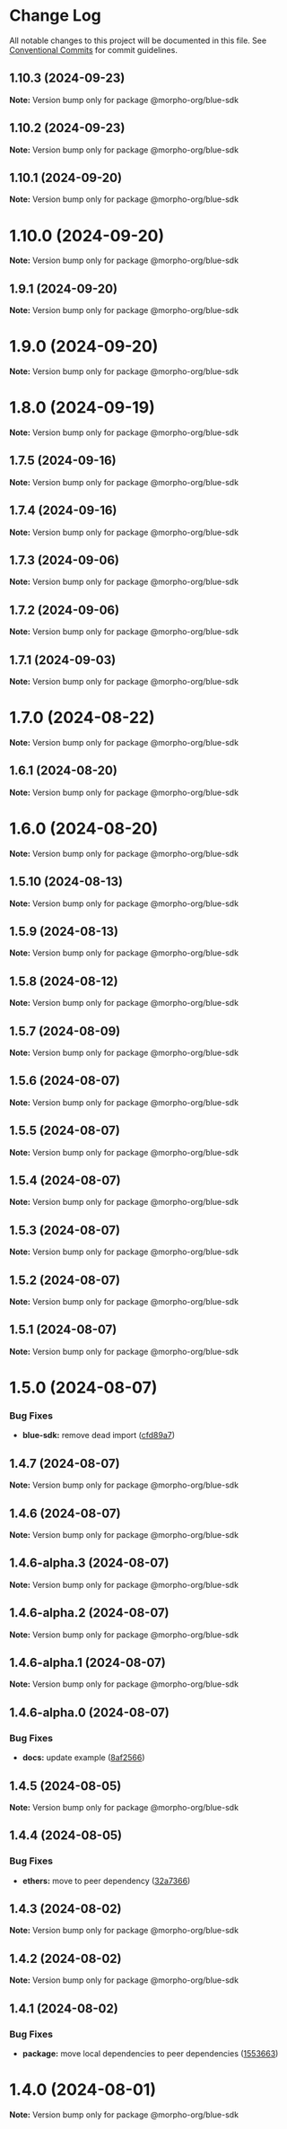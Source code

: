 # Change Log

All notable changes to this project will be documented in this file.
See [Conventional Commits](https://conventionalcommits.org) for commit guidelines.

## 1.10.3 (2024-09-23)

**Note:** Version bump only for package @morpho-org/blue-sdk

## 1.10.2 (2024-09-23)

**Note:** Version bump only for package @morpho-org/blue-sdk

## 1.10.1 (2024-09-20)

**Note:** Version bump only for package @morpho-org/blue-sdk

# 1.10.0 (2024-09-20)

**Note:** Version bump only for package @morpho-org/blue-sdk

## 1.9.1 (2024-09-20)

**Note:** Version bump only for package @morpho-org/blue-sdk

# 1.9.0 (2024-09-20)

**Note:** Version bump only for package @morpho-org/blue-sdk

# 1.8.0 (2024-09-19)

**Note:** Version bump only for package @morpho-org/blue-sdk

## 1.7.5 (2024-09-16)

**Note:** Version bump only for package @morpho-org/blue-sdk

## 1.7.4 (2024-09-16)

**Note:** Version bump only for package @morpho-org/blue-sdk

## 1.7.3 (2024-09-06)

**Note:** Version bump only for package @morpho-org/blue-sdk

## 1.7.2 (2024-09-06)

**Note:** Version bump only for package @morpho-org/blue-sdk

## 1.7.1 (2024-09-03)

**Note:** Version bump only for package @morpho-org/blue-sdk

# 1.7.0 (2024-08-22)

**Note:** Version bump only for package @morpho-org/blue-sdk

## 1.6.1 (2024-08-20)

**Note:** Version bump only for package @morpho-org/blue-sdk

# 1.6.0 (2024-08-20)

**Note:** Version bump only for package @morpho-org/blue-sdk

## 1.5.10 (2024-08-13)

**Note:** Version bump only for package @morpho-org/blue-sdk

## 1.5.9 (2024-08-13)

**Note:** Version bump only for package @morpho-org/blue-sdk

## 1.5.8 (2024-08-12)

**Note:** Version bump only for package @morpho-org/blue-sdk

## 1.5.7 (2024-08-09)

**Note:** Version bump only for package @morpho-org/blue-sdk

## 1.5.6 (2024-08-07)

**Note:** Version bump only for package @morpho-org/blue-sdk

## 1.5.5 (2024-08-07)

**Note:** Version bump only for package @morpho-org/blue-sdk

## 1.5.4 (2024-08-07)

**Note:** Version bump only for package @morpho-org/blue-sdk

## 1.5.3 (2024-08-07)

**Note:** Version bump only for package @morpho-org/blue-sdk

## 1.5.2 (2024-08-07)

**Note:** Version bump only for package @morpho-org/blue-sdk

## 1.5.1 (2024-08-07)

**Note:** Version bump only for package @morpho-org/blue-sdk

# 1.5.0 (2024-08-07)

### Bug Fixes

* **blue-sdk:** remove dead import ([cfd89a7](https://github.com/morpho-org/sdks/commit/cfd89a7dcb207bafb76c3294c1e96ab553c1568a))

## 1.4.7 (2024-08-07)

**Note:** Version bump only for package @morpho-org/blue-sdk

## 1.4.6 (2024-08-07)

**Note:** Version bump only for package @morpho-org/blue-sdk

## 1.4.6-alpha.3 (2024-08-07)

**Note:** Version bump only for package @morpho-org/blue-sdk

## 1.4.6-alpha.2 (2024-08-07)

**Note:** Version bump only for package @morpho-org/blue-sdk

## 1.4.6-alpha.1 (2024-08-07)

**Note:** Version bump only for package @morpho-org/blue-sdk

## 1.4.6-alpha.0 (2024-08-07)

### Bug Fixes

* **docs:** update example ([8af2566](https://github.com/morpho-org/sdks/commit/8af2566689c8c1ba70d20797e83837e9d0359108))

## 1.4.5 (2024-08-05)

**Note:** Version bump only for package @morpho-org/blue-sdk

## 1.4.4 (2024-08-05)

### Bug Fixes

* **ethers:** move to peer dependency ([32a7366](https://github.com/morpho-org/sdks/commit/32a7366e2a83a6a98bb0be69fc9d88f650174bf7))

## 1.4.3 (2024-08-02)

**Note:** Version bump only for package @morpho-org/blue-sdk

## 1.4.2 (2024-08-02)

**Note:** Version bump only for package @morpho-org/blue-sdk

## 1.4.1 (2024-08-02)

### Bug Fixes

* **package:** move local dependencies to peer dependencies ([1553663](https://github.com/morpho-org/sdks/commit/15536638c4564743b9d96de17b34739346b3b3e0))

# 1.4.0 (2024-08-01)

**Note:** Version bump only for package @morpho-org/blue-sdk
